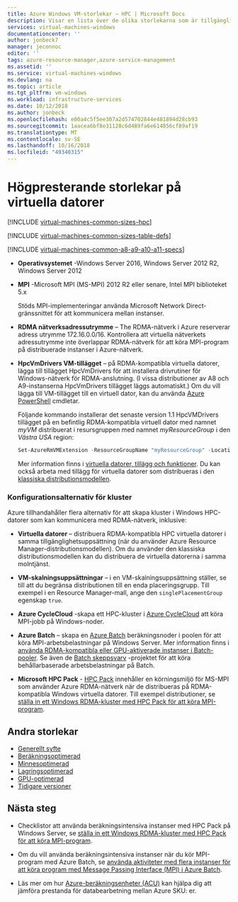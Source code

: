 ```yaml
---
title: Azure Windows VM-storlekar – HPC | Microsoft Docs
description: Visar en lista över de olika storlekarna som är tillgängliga för Windows-datorer i Azure. Visar information om hur många virtuella processorer, diskar och nätverkskort samt lagring dataflöde och nätverket bandbredd för storlekar i den här serien.
services: virtual-machines-windows
documentationcenter: ''
author: jonbeck7
manager: jeconnoc
editor: ''
tags: azure-resource-manager,azure-service-management
ms.assetid: ''
ms.service: virtual-machines-windows
ms.devlang: na
ms.topic: article
ms.tgt_pltfrm: vm-windows
ms.workload: infrastructure-services
ms.date: 10/12/2018
ms.author: jonbeck
ms.openlocfilehash: e00a4c5f5ee307a2d574702844e481894d28cb93
ms.sourcegitcommit: 1aacea6bf8e31128c6d489fa6e614856cf89af19
ms.translationtype: MT
ms.contentlocale: sv-SE
ms.lasthandoff: 10/16/2018
ms.locfileid: "49340315"
---
```

# <a name="high-performance-compute-vm-sizes"></a>Högpresterande storlekar på virtuella datorer

[!INCLUDE [virtual-machines-common-sizes-hpc](../../../includes/virtual-machines-common-sizes-hpc.md)]

[!INCLUDE [virtual-machines-common-sizes-table-defs](../../../includes/virtual-machines-common-sizes-table-defs.md)]

[!INCLUDE [virtual-machines-common-a8-a9-a10-a11-specs](../../../includes/virtual-machines-common-a8-a9-a10-a11-specs.md)]


* **Operativsystemet** -Windows Server 2016, Windows Server 2012 R2, Windows Server 2012

* **MPI** -Microsoft MPI (MS-MPI) 2012 R2 eller senare, Intel MPI biblioteket 5.x

  Stöds MPI-implementeringar använda Microsoft Network Direct-gränssnittet för att kommunicera mellan instanser. 

* **RDMA nätverksadressutrymme** – The RDMA-nätverk i Azure reserverar adress utrymme 172.16.0.0/16. Kontrollera att virtuella nätverkets adressutrymme inte överlappar RDMA-nätverk för att köra MPI-program på distribuerade instanser i Azure-nätverk.

* **HpcVmDrivers VM-tillägget** – på RDMA-kompatibla virtuella datorer, lägga till tillägget HpcVmDrivers för att installera drivrutiner för Windows-nätverk för RDMA-anslutning. (I vissa distributioner av A8 och A9-instanserna HpcVmDrivers tillägget läggs automatiskt.) Om du vill lägga till VM-tillägget till en virtuell dator, kan du använda [Azure PowerShell](/powershell/azure/overview) cmdletar. 

  
  Följande kommando installerar det senaste version 1.1 HpcVMDrivers tillägget på en befintlig RDMA-kompatibla virtuell dator med namnet *myVM* distribuerat i resursgruppen med namnet *myResourceGroup* i den  *Västra USA* region:

  ```PowerShell
  Set-AzureRmVMExtension -ResourceGroupName "myResourceGroup" -Location "westus" -VMName "myVM" -ExtensionName "HpcVmDrivers" -Publisher "Microsoft.HpcCompute" -Type "HpcVmDrivers" -TypeHandlerVersion "1.1"
  ```
  
  Mer information finns i [virtuella datorer, tillägg och funktioner](extensions-features.md?toc=%2fazure%2fvirtual-machines%2fwindows%2ftoc.json). Du kan också arbeta med tillägg för virtuella datorer som distribueras i den [klassiska distributionsmodellen](classic/manage-extensions.md).

### <a name="cluster-configuration-options"></a>Konfigurationsalternativ för kluster

Azure tillhandahåller flera alternativ för att skapa kluster i Windows HPC-datorer som kan kommunicera med RDMA-nätverk, inklusive: 

* **Virtuella datorer** – distribuera RDMA-kompatibla HPC virtuella datorer i samma tillgänglighetsuppsättning (när du använder Azure Resource Manager-distributionsmodellen). Om du använder den klassiska distributionsmodellen kan du distribuera de virtuella datorerna i samma molntjänst. 

* **VM-skalningsuppsättningar** – i en VM-skalningsuppsättning ställer, se till att du begränsa distributionen till en enda placeringsgrupp. Till exempel i en Resource Manager-mall, ange den `singlePlacementGroup` egenskap `true`. 

* **Azure CycleCloud** -skapa ett HPC-kluster i [Azure CycleCloud](/azure/cyclecloud/) att köra MPI-jobb på Windows-noder.

* **Azure Batch** – skapa en [Azure Batch](/azure/batch/) beräkningsnoder i poolen för att köra MPI-arbetsbelastningar på Windows Server. Mer information finns i [använda RDMA-kompatibla eller GPU-aktiverade instanser i Batch-pooler](../../batch/batch-pool-compute-intensive-sizes.md). Se även de [Batch skeppsvarv](https://github.com/Azure/batch-shipyard) -projektet för att köra behållarbaserade arbetsbelastningar på Batch.

* **Microsoft HPC Pack** - [HPC Pack](https://docs.microsoft.com/powershell/high-performance-computing/overview) innehåller en körningsmiljö för MS-MPI som använder Azure RDMA-nätverk när de distribueras på RDMA-kompatibla Windows virtuella datorer. Till exempel distributioner, se [ställa in ett Windows RDMA-kluster med HPC Pack för att köra MPI-program](classic/hpcpack-rdma-cluster.md?toc=%2fazure%2fvirtual-machines%2fwindows%2fclassic%2ftoc.json).

## <a name="other-sizes"></a>Andra storlekar
- [Generellt syfte](sizes-general.md)
- [Beräkningsoptimerad](sizes-compute.md)
- [Minnesoptimerad](../virtual-machines-windows-sizes-memory.md)
- [Lagringsoptimerad](../virtual-machines-windows-sizes-storage.md)
- [GPU-optimerad](sizes-gpu.md)
- [Tidigare versioner](sizes-previous-gen.md)

## <a name="next-steps"></a>Nästa steg

- Checklistor att använda beräkningsintensiva instanser med HPC Pack på Windows Server, se [ställa in ett Windows RDMA-kluster med HPC Pack för att köra MPI-program](classic/hpcpack-rdma-cluster.md?toc=%2fazure%2fvirtual-machines%2fwindows%2fclassic%2ftoc.json).

- Om du vill använda beräkningsintensiva instanser när du kör MPI-program med Azure Batch, se [använda aktiviteter med flera instanser för att köra program med Message Passing Interface (MPI) i Azure Batch](../../batch/batch-mpi.md).

- Läs mer om hur [Azure-beräkningsenheter (ACU)](acu.md) kan hjälpa dig att jämföra prestanda för databearbetning mellan Azure SKU: er.




